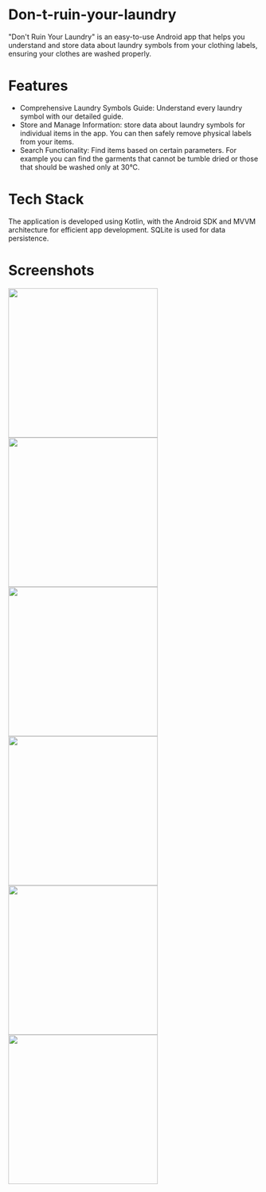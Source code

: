 # Don-t-ruin-your-laundry
"Don't Ruin Your Laundry" is an easy-to-use Android app that helps you understand and store data about laundry symbols from your clothing labels, ensuring your clothes are washed properly.
# Features
- Comprehensive Laundry Symbols Guide: Understand every laundry symbol with our detailed guide.
- Store and Manage Information: store data about laundry symbols for individual items in the app. You can then safely remove physical labels from your items.
- Search Functionality: Find items based on certain parameters. For example you can find the garments that cannot be tumble dried or those that should be washed only at 30°C.
# Tech Stack
The application is developed using Kotlin, with the Android SDK and MVVM architecture for efficient app development. SQLite is used for data persistence.
# Screenshots
<img src="https://i.imgur.com/ooC1Ish.jpg" width="300">
<img src="https://i.imgur.com/cTW8QHD.jpg" width="300">
<img src="https://i.imgur.com/UQU6Jhr.jpg" width="300">
<img src="https://i.imgur.com/JRl9Pfs.jpg" width="300">
<img src="https://i.imgur.com/i7q9eCQ.jpg" width="300">
<img src="https://i.imgur.com/lxk5QQj.jpg" width="300">
